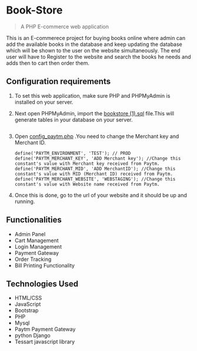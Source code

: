 # Book-Store

> A PHP E-commerce web application

This is an E-commerece project for buying books online where admin can add the available books in the database and keep updating the database which will be shown to the user on the website simultaneously. The end user will have to Register to the website and search the books he needs and adds then to cart then order them.

## Configuration requirements
 1. To set this web application, make sure PHP and PHPMyAdmin is installed on your server.
 2. Next open PHPMyAdmin, import the [bookstore (1).sql](https://github.com/Gokulkrishnant/Online-Book-Store/blob/main/Book-Store/bookstore%20(1).sql) file.This will generate tables in your database on your server.
 
    ```
    
    ```
 4. Open [config_paytm.php](/User-Interface/payment/lib/config_paytm.php) .You need to change the Merchant key and Merchant ID.
    ``` 
    define('PAYTM_ENVIRONMENT', 'TEST'); // PROD
    define('PAYTM_MERCHANT_KEY', 'ADD Merchant key'); //Change this constant's value with Merchant key received from Paytm.
    define('PAYTM_MERCHANT_MID', 'ADD MerchantID'); //Change this constant's value with MID (Merchant ID) received from Paytm.
    define('PAYTM_MERCHANT_WEBSITE', 'WEBSTAGING'); //Change this constant's value with Website name received from Paytm.
    ```
 
 5. Once this is done, go to the url of your website and it should be up and running.

## Functionalities 
  - Admin Panel
  - Cart Management
  - Login Management
  - Payment Gateway
  - Order Tracking
  - Bill Printing Functionality
  



## Technologies Used

- HTML/CSS
- JavaScript
- Bootstrap
- PHP
- Mysql
- Paytm Payment Gateway
- python Django
- Tessart javascript library

